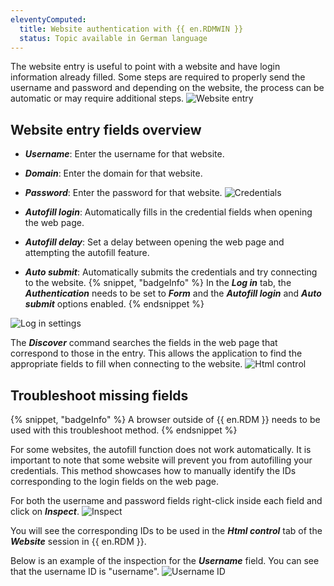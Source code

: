 ```yaml
---
eleventyComputed:
  title: Website authentication with {{ en.RDMWIN }}
  status: Topic available in German language
---
```

The website entry is useful to point with a website and have login information already filled. Some steps are required to properly send the username and password and depending on the website, the process can be automatic or may require additional steps.
![Website entry](https://cdnweb.devolutions.net/docs/RDMW0016_2024_2.png)

## Website entry fields overview
* ***Username***: Enter the username for that website.
* ***Domain***: Enter the domain for that website.
* ***Password***: Enter the password for that website.
![Credentials](https://cdnweb.devolutions.net/docs/RDMW0017_2024_2.png)

* ***Autofill login***: Automatically fills in the credential fields when opening the web page.
* ***Autofill delay***: Set a delay between opening the web page and attempting the autofill feature.
* ***Auto submit***: Automatically submits the credentials and try connecting to the website.
{% snippet, "badgeInfo" %}
In the ***Log in*** tab, the ***Authentication*** needs to be set to ***Form*** and the ***Autofill login*** and ***Auto submit*** options enabled.
{% endsnippet %}

![Log in settings](https://cdnweb.devolutions.net/docs/RDMW0018_2024_2.png)

The ***Discover*** command searches the fields in the web page that correspond to those in the entry. This allows the application to find the appropriate fields to fill when connecting to the website.
![Html control](https://cdnweb.devolutions.net/docs/RDMW0019_2024_2.png)

## Troubleshoot missing fields
{% snippet, "badgeInfo" %}
A browser outside of {{ en.RDM }} needs to be used with this troubleshoot method.
{% endsnippet %}

For some websites, the autofill function does not work automatically. It is important to note that some website will prevent you from autofilling your credentials. This method showcases how to manually identify the IDs corresponding to the login fields on the web page.

For both the username and password fields right-click inside each field and click on ***Inspect***.
![Inspect](https://cdnweb.devolutions.net/docs/RDMW0021_2024_2.png)

You will see the corresponding IDs to be used in the ***Html control*** tab of the ***Website*** session in {{ en.RDM }}.

Below is an example of the inspection for the ***Username*** field. You can see that the username ID is "username".
![Username ID](https://cdnweb.devolutions.net/docs/RDMW0020_2024_2.png)
